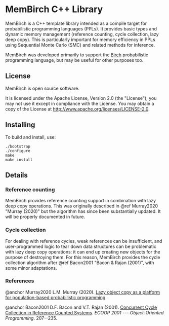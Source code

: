 # MemBirch C++ Library

MemBirch is a C++ template library intended as a compile target for
probabilistic programming languages (PPLs). It provides basic types and
dynamic memory management (reference counting, cycle collection, lazy deep
copy). This is particularly important for memory efficiency in PPLs using
Sequential Monte Carlo (SMC) and related methods for inference.

MemBirch was developed primarily to support the [Birch](https://birch.sh)
probabilistic programming language, but may be useful for other purposes too.


## License

MemBirch is open source software.

It is licensed under the Apache License, Version 2.0 (the "License"); you may
not use it except in compliance with the License. You may obtain a copy of the
License at <http://www.apache.org/licenses/LICENSE-2.0>.


## Installing

To build and install, use:

    ./bootstrap
    ./configure
    make
    make install


## Details

### Reference counting

MemBirch provides reference counting support in combination with lazy deep
copy operations. This was originally described in @ref Murray2020
"Murray (2020)" but the algorithm has since been substantially updated. It
will be properly documented in future.

### Cycle collection

For dealing with reference cycles, weak references can be insufficient, and
user-programmed logic to tear down data structures can be problematic with
lazy deep copy operations: it can end up creating new objects for the
purpose of destroying them. For this reason, MemBirch provides the cycle
collection algorithm after
@ref Bacon2001 "Bacon & Rajan (2001)", with some minor adaptations.

### References

@anchor Murray2020
L.M. Murray (2020). [Lazy object copy as a platform for
population-based probabilistic programming](https://arxiv.org/abs/2001.05293).

@anchor Bacon2001
D.F. Bacon and V.T. Rajan (2001). [Concurrent Cycle Collection in
Reference Counted Systems](https://dx.doi.org/10.1007/3-540-45337-7_12).
*ECOOP 2001 --- Object-Oriented Programming*. 207--235.
